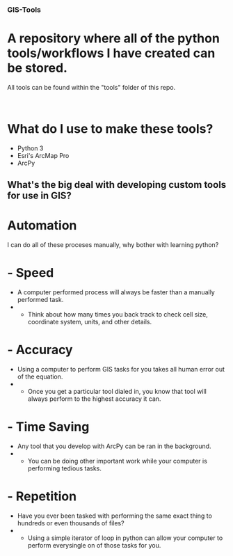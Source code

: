 ### GIS-Tools
# A repository where all of the python tools/workflows I have created can be stored.
All tools can be found within the "tools" folder of this repo.

<br>

# What do I use to make these tools?
- Python 3
- Esri's ArcMap Pro
- ArcPy
## What's the big deal with developing custom tools for use in GIS?
# Automation
I can do all of these proceses manually, why bother with learning python?
# - Speed
- A computer performed process will always be faster than a manually performed task.
- - Think about how many times you back track to check cell size, coordinate system, units, and other details.
# - Accuracy
- Using a computer to perform GIS tasks for you takes all human error out of the equation.
- - Once you get a particular tool dialed in, you know that tool will always perform to the highest accuracy it can.
# - Time Saving
- Any tool that you develop with ArcPy can be ran in the background.
- - You can be doing other important work while your computer is performing tedious tasks.
# - Repetition
- Have you ever been tasked with performing the same exact thing to hundreds or even thousands of files?
- - Using a simple iterator of loop in python can allow your computer to perform everysingle on of those tasks for you.
